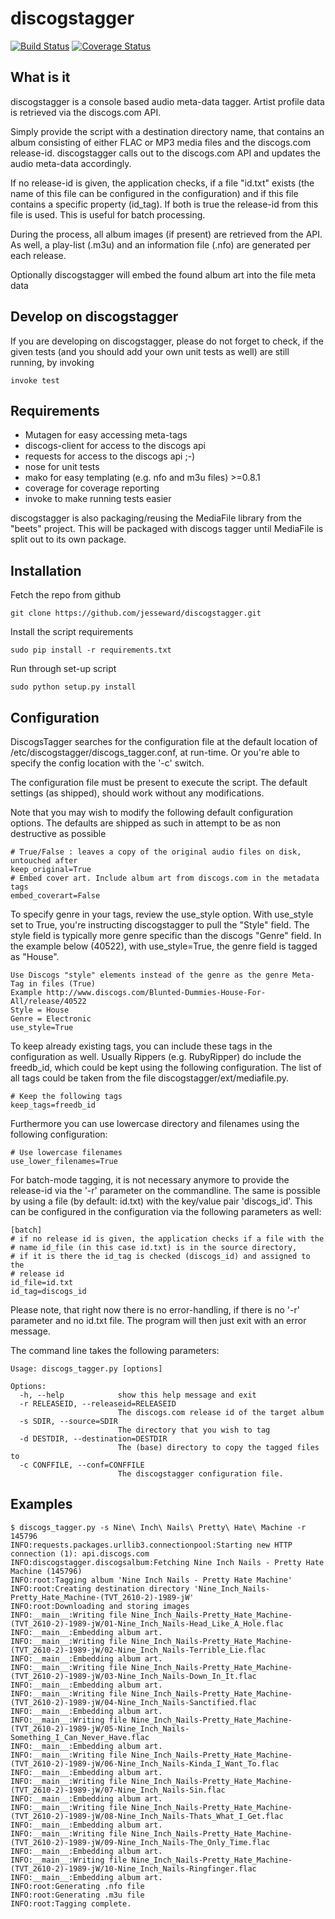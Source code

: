 # discogstagger

 [![Build Status](https://travis-ci.org/triplem/discogstagger.png?branch=version2)](http://travis-ci.org/triplem/discogstagger) [![Coverage Status](https://coveralls.io/repos/triplem/discogstagger/badge.png)](https://coveralls.io/r/triplem/discogstagger)


## What is it

discogstagger is a console based audio meta-data tagger. Artist profile data is
retrieved via the discogs.com API.

Simply provide the script with a destination directory name, that contains an
album consisting of either FLAC or MP3 media files and the discogs.com
release-id. discogstagger calls out to the discogs.com API and updates the
audio meta-data accordingly.

If no release-id is given, the application checks, if a file "id.txt" exists
(the name of this file can be configured in the configuration) and if this file
contains a specific property (id_tag). If both is true the release-id from this
file is used. This is useful for batch processing.

During the process, all album images (if present) are retrieved from the API.
As well, a play-list (.m3u) and an information file (.nfo) are generated per
each release.

Optionally discogstagger will embed the found album art into the file meta data

## Develop on discogstagger

If you are developing on discogstagger, please do not forget to check, if the
given tests (and you should add your own unit tests as well) are still running,
by invoking

```
invoke test
```

## Requirements

* Mutagen for easy accessing meta-tags
* discogs-client for access to the discogs api
* requests for access to the discogs api ;-)
* nose for unit tests
* mako for easy templating (e.g. nfo and m3u files) >=0.8.1
* coverage for coverage reporting
* invoke to make running tests easier

discogstagger is also packaging/reusing the MediaFile library from the "beets"
project. This will be packaged with discogs tagger until MediaFile is split out
to its own package.

## Installation

Fetch the repo from github
```
git clone https://github.com/jesseward/discogstagger.git
```

Install the script requirements
```
sudo pip install -r requirements.txt
```

Run through set-up script
```
sudo python setup.py install
```

## Configuration

DiscogsTagger searches for the configuration file at the default location of
/etc/discogstagger/discogs_tagger.conf, at run-time. Or you're able to specify the config
location with the '-c' switch.

The configuration file must be present to execute the script. The default
settings (as shipped), should work without any modifications.

Note that you may wish to modify the following default configuration options.
The defaults are shipped as such in attempt to be as non destructive as possible

```
# True/False : leaves a copy of the original audio files on disk, untouched after
keep_original=True
# Embed cover art. Include album art from discogs.com in the metadata tags
embed_coverart=False
```

To specify genre in your tags, review the use_style option. With use_style
set to True, you're instructing discogstagger to pull the "Style" field. The style field
is typically more genre specific than the discogs "Genre" field. In the example below (40522),
with use_style=True, the genre field is tagged as "House".

```
Use Discogs "style" elements instead of the genre as the genre Meta-Tag in files (True)
Example http://www.discogs.com/Blunted-Dummies-House-For-All/release/40522
Style = House
Genre = Electronic
use_style=True
```

To keep already existing tags, you can include these tags in the configuration as well.
Usually Rippers (e.g. RubyRipper) do include the freedb_id, which could be kept using
the following configuration. The list of all tags could be taken from the file
discogstagger/ext/mediafile.py.

```
# Keep the following tags
keep_tags=freedb_id
```

Furthermore you can use lowercase directory and filenames using the following configuration:

```
# Use lowercase filenames
use_lower_filenames=True
```

For batch-mode tagging, it is not necessary anymore to provide the release-id via the
'-r' parameter on the commandline. The same is possible by using a file (by default: id.txt)
with the key/value pair 'discogs_id'. This can be configured in the configuration via the
following parameters as well:

```
[batch]
# if no release id is given, the application checks if a file with the
# name id_file (in this case id.txt) is in the source directory,
# if it is there the id_tag is checked (discogs_id) and assigned to the
# release id
id_file=id.txt
id_tag=discogs_id
```

Please note, that right now there is no error-handling, if there is no '-r' parameter
and no id.txt file. The program will then just exit with an error message.

The command line takes the following parameters:

```
Usage: discogs_tagger.py [options]

Options:
  -h, --help            show this help message and exit
  -r RELEASEID, --releaseid=RELEASEID
                        The discogs.com release id of the target album
  -s SDIR, --source=SDIR
                        The directory that you wish to tag
  -d DESTDIR, --destination=DESTDIR
                        The (base) directory to copy the tagged files to
  -c CONFFILE, --conf=CONFFILE
                        The discogstagger configuration file.
```

## Examples

```
$ discogs_tagger.py -s Nine\ Inch\ Nails\ Pretty\ Hate\ Machine -r 145796
INFO:requests.packages.urllib3.connectionpool:Starting new HTTP connection (1): api.discogs.com
INFO:discogstagger.discogsalbum:Fetching Nine Inch Nails - Pretty Hate Machine (145796)
INFO:root:Tagging album 'Nine Inch Nails - Pretty Hate Machine'
INFO:root:Creating destination directory 'Nine_Inch_Nails-Pretty_Hate_Machine-(TVT_2610-2)-1989-jW'
INFO:root:Downloading and storing images
INFO:__main__:Writing file Nine_Inch_Nails-Pretty_Hate_Machine-(TVT_2610-2)-1989-jW/01-Nine_Inch_Nails-Head_Like_A_Hole.flac
INFO:__main__:Embedding album art.
INFO:__main__:Writing file Nine_Inch_Nails-Pretty_Hate_Machine-(TVT_2610-2)-1989-jW/02-Nine_Inch_Nails-Terrible_Lie.flac
INFO:__main__:Embedding album art.
INFO:__main__:Writing file Nine_Inch_Nails-Pretty_Hate_Machine-(TVT_2610-2)-1989-jW/03-Nine_Inch_Nails-Down_In_It.flac
INFO:__main__:Embedding album art.
INFO:__main__:Writing file Nine_Inch_Nails-Pretty_Hate_Machine-(TVT_2610-2)-1989-jW/04-Nine_Inch_Nails-Sanctified.flac
INFO:__main__:Embedding album art.
INFO:__main__:Writing file Nine_Inch_Nails-Pretty_Hate_Machine-(TVT_2610-2)-1989-jW/05-Nine_Inch_Nails-Something_I_Can_Never_Have.flac
INFO:__main__:Embedding album art.
INFO:__main__:Writing file Nine_Inch_Nails-Pretty_Hate_Machine-(TVT_2610-2)-1989-jW/06-Nine_Inch_Nails-Kinda_I_Want_To.flac
INFO:__main__:Embedding album art.
INFO:__main__:Writing file Nine_Inch_Nails-Pretty_Hate_Machine-(TVT_2610-2)-1989-jW/07-Nine_Inch_Nails-Sin.flac
INFO:__main__:Embedding album art.
INFO:__main__:Writing file Nine_Inch_Nails-Pretty_Hate_Machine-(TVT_2610-2)-1989-jW/08-Nine_Inch_Nails-Thats_What_I_Get.flac
INFO:__main__:Embedding album art.
INFO:__main__:Writing file Nine_Inch_Nails-Pretty_Hate_Machine-(TVT_2610-2)-1989-jW/09-Nine_Inch_Nails-The_Only_Time.flac
INFO:__main__:Embedding album art.
INFO:__main__:Writing file Nine_Inch_Nails-Pretty_Hate_Machine-(TVT_2610-2)-1989-jW/10-Nine_Inch_Nails-Ringfinger.flac
INFO:__main__:Embedding album art.
INFO:root:Generating .nfo file
INFO:root:Generating .m3u file
INFO:root:Tagging complete.
```
